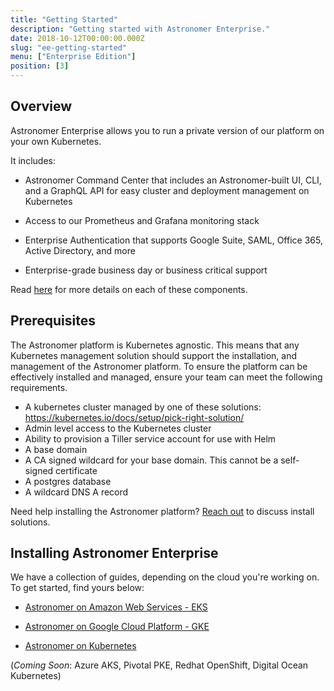 ```yaml
---
title: "Getting Started"
description: "Getting started with Astronomer Enterprise."
date: 2018-10-12T00:00:00.000Z
slug: "ee-getting-started"
menu: ["Enterprise Edition"]
position: [3]
---
```


## Overview

Astronomer Enterprise allows you to run a private version of our platform on your own Kubernetes.

It includes:

- Astronomer Command Center that includes an Astronomer-built UI, CLI, and a GraphQL API for easy cluster and deployment management on Kubernetes

- Access to our Prometheus and Grafana monitoring stack

- Enterprise Authentication that supports Google Suite, SAML, Office 365, Active Directory, and more

- Enterprise-grade business day or business critical support

Read [here](https://www.astronomer.io/docs/ee-overview) for more details on each of these components. 

## Prerequisites

The Astronomer platform is Kubernetes agnostic. This means that any Kubernetes management solution should support the installation, and management of the Astronomer platform. To ensure the platform can be effectively installed and managed, ensure your team can meet the following requirements.


* A kubernetes cluster managed by one of these solutions: https://kubernetes.io/docs/setup/pick-right-solution/
* Admin level access to the Kubernetes cluster
* Ability to provision a Tiller service account for use with Helm
* A base domain
* A CA signed wildcard for your base domain. This cannot be a self-signed certificate
* A postgres database
* A wildcard DNS A record


Need help installing the Astronomer platform? [Reach out](https://www.astronomer.io/contact/?from=/) to discuss install solutions.

## Installing Astronomer Enterprise

We have a collection of guides, depending on the cloud you're working on. To get started, find yours below:

- [Astronomer on Amazon Web Services - EKS](https://www.astronomer.io/docs/ee-installation-eks)

- [Astronomer on Google Cloud Platform - GKE](https://www.astronomer.io/docs/installation-ee-gke)

- [Astronomer on Kubernetes](https://www.astronomer.io/docs/ee-installation-general-kubernetes)

(*Coming Soon*: Azure AKS, Pivotal PKE, Redhat OpenShift, Digital Ocean Kubernetes)
